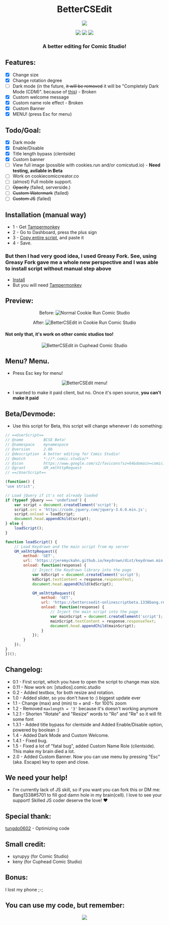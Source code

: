 <h1 align="center">
BetterCSEdit
</h1>

<p align="center"> 
  <kbd>
<img src="https://media.discordapp.net/attachments/945841557226020888/1047813173379600415/bettercsedit_2.0.png">
  </kbd>
</p>

<p align="center">
  <img src="https://img.shields.io/badge/language-js-yellow">
  <img src="https://img.shields.io/github/languages/top/Bang1338/BetterCSEdit">
  <img src="https://img.shields.io/badge/version-2.0-yellow">
</p>

<h3 align="center">
A better editing for Comic Studio!
</h3>

## Features:
- [X] Change size
- [X] Change rotation degree
- [ ] Dark mode (in the future, ~~it will be removed~~ it will be "Completely Dark Mode (CDM)". because of [this](https://comic.studio/c/girivgudov)) - Broken
- [X] Custom welcome message
- [X] Custom name role effect - Broken
- [X] Custom Banner
- [X] MENU! (press Esc for menu)

## Todo/Goal:
- [X] Dark mode
- [X] Enable/Disable
- [X] Title length bypass (clentside)
- [X] Custom banner
- [ ] View full image (possible with cookies.run and/or comicstud.io) - **Need testing, avilable in Beta**
- [ ] Work on cookiecomiccreator.co
- [ ] (almost) Full mobile support.
- [ ] ~~Opacity~~ (failed, serverside.)
- [ ] ~~Custom Watermark~~ (failed)
- [ ] ~~Custom JS~~ (failed)

## Installation (manual way)
* 1 - Get [Tampermonkey](https://www.tampermonkey.net)
* 2 - Go to Dashboard, press the plus sign
* 3 - [Copy entire script](https://raw.githubusercontent.com/Bang1338/BetterCSEdit/main/BetterCSEdit.js), and paste it
* 4 - Save.

### But then I had very good idea, I used Greasy Fork. See, using Greasy Fork gave me a whole new perspective and I was able to install script without manual step above
* [Install](https://greasyfork.org/vi/scripts/451702-bettercsedit)
* But you will need [Tampermonkey](https://www.tampermonkey.net)

## Preview:
<p align="center">
Before:
    <img class="center" src="https://cdn.discordapp.com/attachments/779629784509579288/1005480655590805614/no_bcse.png" alt="Normal Cookie Run Comic Studio"/>
</p>

<p align="center">
After:
    <img class="center" src="https://cdn.discordapp.com/attachments/779629784509579288/1005480072507043881/bcse_in_ccs.png" alt="BetterCSEdit in Cookie Run Comic Studio"/>
</p>

#### Not only that, it's work on other comic studios too!
<p align="center">
    <img class="center" src= "https://cdn.discordapp.com/attachments/779629784509579288/1005727964383678464/bcse_other_comic.png" alt="BetterCSEdit in Cuphead Comic Studio"/>
</p>

## Menu? Menu.
- Press Esc key for menu!
<p align="center">
    <img class="center" src= "https://media.discordapp.net/attachments/954077931360124939/1047814345519804477/image.png" alt="BetterCSEdit menu!"/>
</p>

- I wanted to make it paid client, but no. Once it's open source, **you can't make it paid**


## Beta/Devmode:
* Use this script for Beta, this script will change whenever I do something:
```js
// ==UserScript==
// @name         BCSE Beta!
// @namespace    mynamespace
// @version      2.0b
// @description  A better editing for Comic Studio!
// @match        *://*.comic.studio/*
// @icon         https://www.google.com/s2/favicons?sz=64&domain=comic.studio
// @grant        GM_xmlhttpRequest
// ==/UserScript==

(function() {
'use strict';

// Load jQuery if it's not already loaded
if (typeof jQuery === 'undefined') {
    var script = document.createElement('script');
    script.src = 'https://code.jquery.com/jquery-3.6.0.min.js';
    script.onload = loadScript;
    document.head.appendChild(script);
} else {
    loadScript();
}

function loadScript() {
    // Load Keydrown and the main script from my server
    GM_xmlhttpRequest({
        method: 'GET',
        url: 'https://jeremyckahn.github.io/keydrown/dist/keydrown.min.js', //keydrown
        onload: function(response) {
            // Inject the Keydrown library into the page
            var kdScript = document.createElement('script');
            kdScript.textContent = response.responseText;
            document.head.appendChild(kdScript);

            GM_xmlhttpRequest({
                method: 'GET',
                url: 'https://bettercsedit-onlinescriptbeta.1338bang.repl.co/bcsebeta',
                onload: function(response) {
                    // Inject the main script into the page
                    var mainScript = document.createElement('script');
                    mainScript.textContent = response.responseText;
                    document.head.appendChild(mainScript);
                }
            });
        }
    });
}
})();
```

## Changelog:
* 0.1   - First script, which you have to open the script to change max size.
* 0.11  - Now work on: [studios].comic.studio
* 0.2   - Added textbox, for both resize and rotation.
* 1.0   - Added slider, so you don't have to :) biggest update ever
* 1.1   - Change (max) and (min) to + and - for 100% zoom
* 1.2   - Removed ```maxlength = '3'``` because it's doesn't working anymore
* 1.2.1 - Shorten "Rotate" and "Resize" words to "Ro" and "Re" so it will fit some font
* 1.3.1 - Added title bypass for clentside and Added Enable/Disable option, powered by boolean :)
* 1.4   - Added Dark Mode and Custom Welcome.
* 1.4.1 - Fixed bug.
* 1.5   - Fixed a lot of "fatal bug", added Custom Name Role (clientside). This make my brain died a lot.
* 2.0   - Added Custom Banner. Now you can use menu by pressing "Esc" (aka. Escape) key to open and close.

## We need your help!
* I'm currently lack of JS skill, so if you want you can fork this or DM me: Bang1338#5701 to fill god damn hole in my brain(cell). I love to see your support! Skilled JS coder deserve the love! :heart:

## Special thank:
[tungdo0602](https://github.com/tungdo0602) - Optimizing code

## Small credit:
- syrupyy (for Comic Studio)
- keny (for Cuphead Comic Studio)

## Bonus:
I lost my phone ;-;


## You can use my code, but remember:
<p align="center">
    <img src="https://media.discordapp.net/attachments/954077931360124939/1018386384345649172/i_did.png">
</p>
